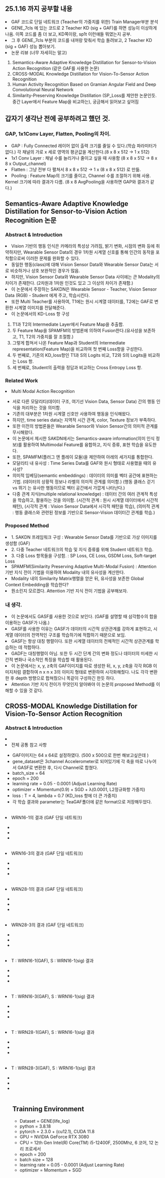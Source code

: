 ## 25.1.16 까지 공부할 내용
<li> GAF 코드로 단일 네트워크 (Teacher의 가중치를 위한) Train Manager부분 분석  </li>
<li> GENE_7cls 에 있는 코드로 2 Teacher KD (sig + GAF)를 하면 성능이 이상하게 나옴. 이쪽 코드를 좀 더 보고, KD쪽이랑, sp1t 이런얘들 뭐였는지 공부. </li>
<li> 그 후 GENE_7cls 부분의 코드를 내꺼랑 맞춰서 학습 돌려보고, 2 Teacher KD (sig + GAF) 성능 뽑아보기. </li>
<li> 논문 리뷰 (너무 자세히는 말고) </li>
<ol>
<li> Semantics-Aware Adaptive Knowledge Distillation for Sensor-to-Vision Action Recognition (같은 GAF를 사용한 논문) </li>
<li> CROSS-MODAL Knowledge Distillation for Vision-To-Sensor Action Recognition </li>
<li> Human Activity Recognition Based on Gramian Angular Field and Deep Convolutional Neural Network </li>
<li> Similarity-Preserving Knowledge Distillation (SP_Loss를 제안한 논문인듯. 중간 Layer에서 Feature Map을 비교하는), 궁금해서 읽어보고 싶어짐 </li>
</ol>

## 갑자기 생각난 전에 공부하려고 했던 것.
### GAP, 1x1Conv Layer, Flatten, Pooling의 차이.
<li> GAP : Fully Connected 레이어 없이 출력 크기를 줄일 수 있다.(학습 파라미터가 없다.) 각 채널의 가로 x 세로 영역의 평균값을 계산한다.(8 x 8 x 512 -> 1 x 512) </li>
<li> 1x1 Conv Layer : 채널 수를 늘리거나 줄이고 싶을 때 사용함 (8 x 8 x 512 -> 8 x 8 x Output_channel) </li>
<li> Flatten : 그냥 전부 다 펼쳐서 8 x 8 x 512 → 1 x (8 x 8 x 512) 로 만듦. </li>
<li> Pooling : Feature Map의 크기를 줄이고, Channel 수를 조절하기 위해 사용. Kernel 크기에 따라 결과가 다름. (8 x 8 AvgPooling을 사용하면 GAP와 결과가 같다.) </li>

## Semantics-Aware Adaptive Knowledge Distillation for Sensor-to-Vision Action Recognition 논문
### Abstract & Introduction
<li> Vision 기반의 행동 인식은 카메라의 특성상 가려짐, 밝기 변화, 시점의 변화 등에 취약하지만, Wearable Sensor Data의 경우 1차원 시계열 신호를 통해 인간의 동작을 포착함으로써 이러한 문제를 완화할 수 있다. </li>
<li> 동일한 행동(class)에 대해 Vision Sensor Data와 Wearable Sensor Data는 서로 비슷하거나 상호 보완적인 경우가 많음. </li>
<li> 하지만, Vision Sensor Data와 Wearable Sensor Data 사이에는 큰 Modality의 차이가 존재한다. (2차원과 1차원 인것도 있고 그 이상의 차이가 존재함.) </li>
<li> 이 논문에서 주장하는 SAKDN은 Wearable Sensor - Teacher, Vision Sensor Data (RGB) - Student 에게 주고, 학습시킨다. </li>
<li> 또한 Multi Teacher를 사용하여, T1에는 원시 시계열 데이터를, T2에는 GAF로 변환한 시계열 이미지를 전달해준다. </li>
<li> 이 논문에서의 KD-Loss 항 구성 </li>
 <ol>
 <li> T1과 T2의 Intermediate Layer에서 Feature Map을 추출함. </li>
 <li> 두 Feature Map을 SPAMFM의 방법론에 의하여 Fusion한다.(유사성을 보존하고, T1, T2의 가중치를 잘 조절함.) </li>
 <li> 그렇게 합쳐서 나온 Feature Map과 Student의 Intermediate representation(Feature Map)을 비교하여 첫 번째 Loss항을 구성한다. </li>
 <li> 두 번째로, 기존의 KD_loss항인 T1과 S의 Logits 비교, T2와 S의 Logits을 비교하는 Loss 항. </li>
 <li> 세 번째로, Student의 출력을 정답과 비교하는 Cross Entropy Loss 항. </li>
 </ol>

### Related Work
<li> Multi Modal Action Recognition </li>
<ul>
<li> 서로 다른 모달리티(데이터 구조, 여기선 Vision Data, Sensor Data) 간의 행동 인식을 처리하는 것을 의미함. </li>
<li> 기존의 대부분은 1차원 시계열 신호만 사용하여 행동을 인식해왔다. </li>
<li> 하지만, time series data는 지역적 시간 관계, color, Texture 정보가 부족하다. </li>
<li> 또한 이전의 방법론들은 Wearable Sensor와 Vision Sensor간의 의미적 관계를 무시해왔다. </li>
<li> 이 논문에서 제시한 SAKDN에서는 Semantics-aware information(의미 인식 정보)를 활용하여 Multimodal Feature를 융합하고, 지식 증류, 표현 학습을 유도한다. </li>
<li> 또한, SPAMFM(플러그 앤 플레이 모듈)을 제안하여 아레의 세가지를 통합한다. </li>
<li> 모달리티 내 유사성 : Time Series Data를 GAF와 원시 형태로 사용했을 때의 유사성? </li>
<li> 의미적 임베딩(semantic embeddings) : 데이터의 의미를 벡터 공간에 표현하는 기법. (데이터의 상황적 정보나 라벨의 의미적 관계를 의미함.) (행동 클래스 걷기 vs 뛰기 는 유사한 행동이므로 벡터 공간에서 가깝게 나타난다.) </li>
<li> 다중 관계 지식(multiple relational knowledge) : 데이터 간의 여러 관계적 특성을 학습하고, 활용하는 것을 의미함. (시간적 관계 : 원시 시계열 데이터에서 시간적 패턴), (시각적 관계 : Vision Sensor Data에서 시각적 패턴을 학습), (의미적 관계 : 행동 클래스와 관련된 정보를 기반으로 Sensor-Vision 데이터간 관계를 학습.) </li>
</ul>

### Proposed Method
<li> 1. SAKDN 프레임워크 구성 : Wearable Sensor Data를 기반으로 가상 이미지를 생성함 (GAF) </li>
<li> 2. 다중 Teacher 네트워크의 학습 및 지식 증류를 위해 Student 네트워크 학습. </li>
<li> 3. 다중 Loss 항목들을 구성함. : SP Loss, CE Loss, GSDM Loss, Soft-target Loss </li>
<li> SPAMFM(Similarity Preserving Adaptive Multi-Modal Fusion) : Attention 기반 지식 전이 기법을 이용하여 Modality 내의 유사성을 계산한다. </li>
<li> Modality 내의 Similarity Matrix행렬을 얻은 뒤, 유사성을 보존한 Global Context Embedding을 학습한다? </li>
<li> 뭔소린지 모르겠다. Attention 기반 지식 전이 기법을 공부해보자. </li>

### 내 생각.
<li> 이 논문에서도 GASF를 사용한 것으로 보인다. (GAF를 설명할 때 삼각함수의 합을 이용하는 GASF가 나옴.) </li>
<li> GASF를 사용한 이유는 GASF가 데이터의 시간적 상관관계를 강하게 표현하고, 시계열 데이터의 전역적인 구조를 학습하기에 적합하기 때문으로 보임. </li>
<li> GASF는 항상 대칭 행렬이다. 또한 시계열 데이터의 전체적인 시간적 상관관계를 학습하는 데 적합하다. </li>
<li> GADF는 대칭행렬이 아님. 또한 두 시간 단계 간의 변화 정도나 데이터의 미세한 시간적 변화나 국소적인 특징을 학습할 때 활용된다. </li>
<li> 이 논문에서는 x, y, z축의 GAF이미지를 따로 생성한 뒤, x, y, z축을 각각 RGB 이미지처럼 결합하여 n x n x 3의 이미지 형태로 변환하여 시각화해줬다. 나도 각각 변환한 후 depth 방향으로 합쳐줬으니 똑같이 구성하긴 한듯 하다. </li>
<li> Attention 기반 지식 전이가 무엇인지 알아봐야 이 논문의 proposed Method를 이해할 수 있을 것 같다. </li>


## CROSS-MODAL Knowledge Distillation for Vision-To-Sensor Action Recognition
### Abstract & Introduction
<li>  </li>








<li> 전체 공통 참고 사항 </li>
<ul>
<li> GAF이미지는 64 x 64로 설정하였다. (500 x 500으로 한번 해보고싶은데 ) </li>
<li> gene_dataset은 3channel Accelerometer로 되어있기에 각 축을 따로 나누어서 GASF로 변환한 후, 다시 Channel로 합쳤다. </li>
<li> batch_size = 64 </li>
<li> epoch = 200 </li>
<li> learning rate = 0.05 - 0.0001 (Adjust Learning Rate) </li>
<li> optimizer = Momentum(0.9) + SGD + λ(0.0001, L2정규화항 가중치) </li>
<li> loss : T = 4, lambda = 0.7 (KD_loss 항에 더 큰 가중치) </li>
<li> 각 학습 결과와 parameter는 TeaGAF폴더에 같은 format으로 저장해두었다. </li>
<br>
</ul>

<li> WRN16-1의 결과 (GAF 단일 네트워크) </li>
<ul>
<li>  </li>
<li>  </li>
<li>  </li>
<br>
</ul>

<li> WRN16-3의 결과 (GAF 단일 네트워크) </li>
<ul>
<li>  </li>
<li>  </li>
<li>  </li>
<br>
</ul>

<li> WRN28-1의 결과 (GAF 단일 네트워크) </li>
<ul>
<li>  </li>
<li>  </li>
<li>  </li>
<br>
</ul>

<li> WRN28-3의 결과 (GAF 단일 네트워크) </li>
<ul>
<li>  </li>
<li>  </li>
<li>  </li>
<br>
</ul>

<li> T : WRN16-1(GAF), S : WRN16-1(sig) 결과 </li>
<ul>
<li>  </li>
<li>  </li>
<li>  </li>
<br>
</ul>

<li> T : WRN16-3(GAF), S : WRN16-1(sig) 결과 </li>
<ul>
<li>  </li>
<li>  </li>
<li>  </li>
<br>
</ul>

<li> T : WRN28-1(GAF), S : WRN16-1(sig) 결과 </li>
<ul>
<li>  </li>
<li>  </li>
<li>  </li>
<br>
</ul>

<li> T : WRN28-3(GAF), S : WRN16-1(sig) 결과 </li>
<ul>
<li>  </li>
<li>  </li>
<li>  </li>
<br>
</ul>
<ol>







## Trainning Environment
<ul>
<li> Dataset = GENE(life_log) </li> 
<li> python = 3.8.18 </li>
<li> pytorch = 2.3.0 + (cu12.1), CUDA 11.8 </li>
<li> GPU = NVIDIA GeForce RTX 3080 </li>
<li> CPU = 12th Gen Intel(R) Core(TM) i5-12400F, 2500Mhz, 6 코어, 12 논리 프로세서 </li>
<li> epoch = 200 </li>
<li> batch size = 128 </li>
<li> learning rate = 0.05 - 0.0001 (Adjust Learning Rate) </li>
<li> optimizer = Momentum + SGD </li>
</ul>